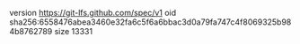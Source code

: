 version https://git-lfs.github.com/spec/v1
oid sha256:6558476abea3460e32fa6c5f6a6bbac3d0a79fa747c4f8069325b984b8762789
size 13331
